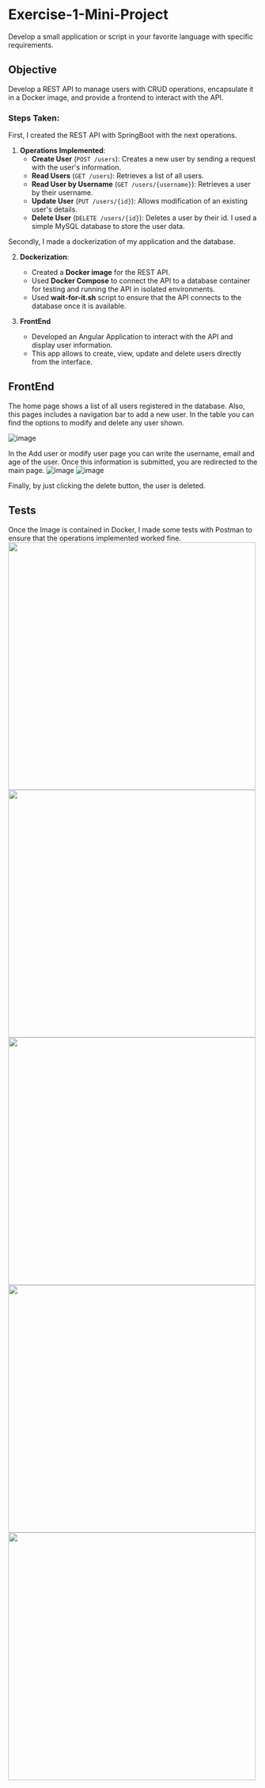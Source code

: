 # Exercise-1-Mini-Project
Develop a small application or script in your favorite language with specific requirements.

## **Objective**
Develop a REST API to manage users with CRUD operations, encapsulate it in a Docker image, and provide a frontend to interact with the API.

### **Steps Taken**:
First, I created the REST API with SpringBoot with the next operations.
1. **Operations Implemented**:
     - **Create User** (`POST /users`): Creates a new user by sending a request with the user's information.
     - **Read Users** (`GET /users`): Retrieves a list of all users.
     - **Read User by Username** (`GET /users/{username}`): Retrieves a user by their username.
     - **Update User** (`PUT /users/{id}`): Allows modification of an existing user's details.
     - **Delete User** (`DELETE /users/{id}`): Deletes a user by their id.
I used a simple MySQL database to store the user data.

Secondly, I made a dockerization of my application and the database.

2. **Dockerization**:
   - Created a **Docker image** for the REST API.
   - Used **Docker Compose** to connect the API to a database container for testing and running the API in isolated environments.
   - Used **wait-for-it.sh** script to ensure that the API connects to the database once it is available.
  
3. **FrontEnd**
   - Developed an Angular Application to interact with the API and display user information.
   - This app allows to create, view, update and delete users directly  from the interface.

<h2>FrontEnd</h2>
The home page shows a list of all users registered in the database. Also, this pages includes a navigation bar to add a new user. In the table you can find the options to modify and delete any user shown.

![image](https://github.com/user-attachments/assets/debeb387-6ac8-4c83-befa-184d488fb74f)

In the Add user or modify user page you can write the username, email and age of the user. Once this information is submitted, you are redirected to the main page.
![image](https://github.com/user-attachments/assets/2d3f9ed3-d2a7-4eae-95ee-38963d8eca59)
![image](https://github.com/user-attachments/assets/1834f12b-0699-488b-940d-fd6b26bb724b)

Finally, by just clicking the delete button, the user is deleted.
<h2>Tests</h2>
Once the Image is contained in Docker, I made some tests with Postman to ensure that the operations implemented worked fine.

<img src="https://github.com/user-attachments/assets/ecaf47ed-3b6b-4f39-969c-06eac952aabe" width="500"/>
<img src="https://github.com/user-attachments/assets/5bfd5ff4-15f1-4b60-87f1-fc3e1bbed736" width="500"/>
<img src="https://github.com/user-attachments/assets/30ab765a-2338-4f13-a3d8-32966a82e4a2" width="500"/>
<img src="https://github.com/user-attachments/assets/982ce082-d681-4a2b-a414-7e75479cfd99" width="500"/>
<img src="https://github.com/user-attachments/assets/4d67eda0-4064-4f19-91c4-05d7aa05641e" width="500"/>
